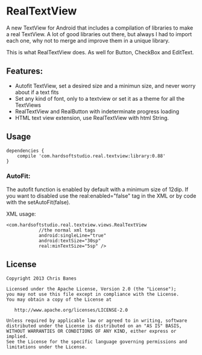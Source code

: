 # RealTextView

A new TextView for Android that includes a compilation of libraries to make a real TextView.
A lot of good libraries out there, but always I had to import each one, why not to merge and improve
them in a unique library.

This is what RealTextView does. As well for Button, CheckBox and EditText.

## Features:

* Autofit TextView, set a desired size and a minimun size, and never worry about if a text fits</li>
* Set any kind of font, only to a textview or set it as a theme for all the TextViews</li>
* RealTextView and RealButton with indeterminate progress loading</li>
* HTML text view extension, use RealTextView with html String.</li>

## Usage

```
dependencies {
    compile 'com.hardsoftstudio.real.textview:library:0.88'
}
```

### AutoFit:

The autofit function is enabled by default with a minimum size of 12dip. If you want to disabled use
the real:enabled="false" tag in the XML or by code with the setAutoFit(false).

XML usage:

```
<com.hardsoftstudio.real.textview.views.RealTextView
            //the normal xml tags
            android:singleLine="true"
            android:textSize="30sp"
            real:minTextSize="5sp" />
```



## License

    Copyright 2013 Chris Banes

    Licensed under the Apache License, Version 2.0 (the "License");
    you may not use this file except in compliance with the License.
    You may obtain a copy of the License at

       http://www.apache.org/licenses/LICENSE-2.0

    Unless required by applicable law or agreed to in writing, software
    distributed under the License is distributed on an "AS IS" BASIS,
    WITHOUT WARRANTIES OR CONDITIONS OF ANY KIND, either express or implied.
    See the License for the specific language governing permissions and
    limitations under the License.
